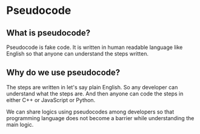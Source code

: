 # Pseudocode

## What is pseudocode?

Pseudocode is fake code. It is written in human readable language like English so that anyone can understand the steps written.

## Why do we use pseudocode?

The steps are written in let's say plain English. So any developer can understand what the steps are. And then anyone can code the steps in either C++ or JavaScript or Python.

We can share logics using pseudocodes among developers so that programming language does not become a barrier while understanding the main logic.
